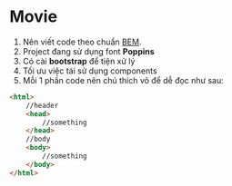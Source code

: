 # Movie

1. Nên viết code theo chuẩn [BEM](https://www.youtube.com/watch?v=v1hSncGZg24).
2. Project đang sử dụng font **Poppins**
3. Có cài **bootstrap** để tiện xử lý
4. Tối ưu việc tái sử dụng components
5. Mỗi 1 phần code nên chú thích vô để dễ đọc như sau:

```html
<html>
    //header
    <head>
        //something
    </head>
    //body
    <body>
        //something
    </body>
</html>
```
